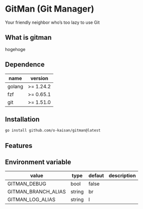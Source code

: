 # GitMan (Git Manager)

Your friendly neighbor who’s too lazy to use Git

## What is gitman

hogehoge

## Dependence

| name | version |
| --- | --- |
| golang | >= 1.24.2 |
| fzf | >= 0.65.1 |
| git | >= 1.51.0 |

## Installation

```bash
go install github.com/o-kaisan/gitman@latest
```

## Features

## Environment variable

| value | type | defaut | description |
| -- | -- | -- | -- |
| GITMAN_DEBUG | bool | false | |
| GITMAN_BRANCH_ALIAS | string | br | |
| GITMAN_LOG_ALIAS | string | l | |
